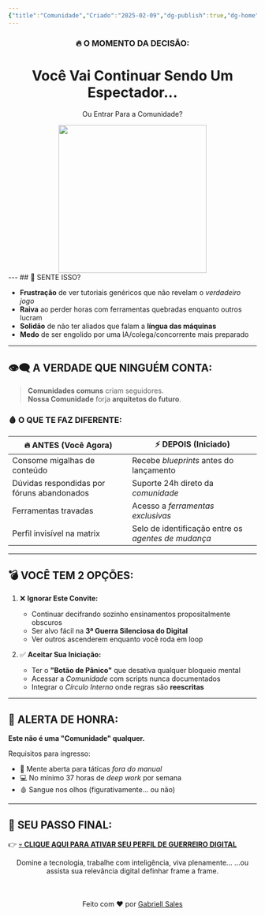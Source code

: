 ```yaml
---
{"title":"Comunidade","Criado":"2025-02-09","dg-publish":true,"dg-home":null,"permalink":"/comunidade/","dgPassFrontmatter":true}
---
```


<div align="center"> <h3>🔥 O MOMENTO DA DECISÃO:</h3> <h1>Você Vai Continuar Sendo Um Espectador...</h1><p>Ou Entrar Para a Comunidade?</p></div>

<div align="center">
  <img src="https://media1.giphy.com/media/v1.Y2lkPTc5MGI3NjExcm54Y2NtMGFtZTloYmt2NTY2djdkYzg4MmQyZnRuZm12ZWxscWxkdiZlcD12MV9pbnRlcm5hbF9naWZfYnlfaWQmY3Q9Zw/g9582DNuQppxC/giphy.gif" width="300">
</div>
---
## 😤 SENTE ISSO?

- **Frustração** de ver tutoriais genéricos que não revelam o *verdadeiro jogo*  
- **Raiva** ao perder horas com ferramentas quebradas enquanto outros lucram  
- **Solidão** de não ter aliados que falam a **língua das máquinas**  
- **Medo** de ser engolido por uma IA/colega/concorrente mais preparado

---
## 👁️‍🗨️ A VERDADE QUE NINGUÉM CONTA:  

> **Comunidades comuns** criam seguidores.  
> **Nossa Comunidade** forja **arquitetos do futuro**.

### 🩸 O QUE TE FAZ DIFERENTE:  

| 🔥 **ANTES (Você Agora)**                  | ⚡ **DEPOIS (Iniciado)**                             |
| ------------------------------------------ | --------------------------------------------------- |
| Consome migalhas de conteúdo               | Recebe *blueprints* antes do lançamento             |
| Dúvidas respondidas por fóruns abandonados | Suporte 24h direto da *comunidade*                  |
| Ferramentas travadas                       | Acesso a *ferramentas exclusivas*                   |
| Perfil invisível na matrix                 | Selo de identificação entre os *agentes de mudança* |

---
## 💣 VOCÊ TEM 2 OPÇÕES:  

1. ❌ **Ignorar Este Convite:**  
   - Continuar decifrando sozinho ensinamentos propositalmente obscuros  
   - Ser alvo fácil na **3ª Guerra Silenciosa do Digital**  
   - Ver outros ascenderem enquanto você roda em loop  

2. ✅ **Aceitar Sua Iniciação:**  
   - Ter o **"Botão de Pânico"** que desativa qualquer bloqueio mental  
   - Acessar a *Comunidade* com scripts nunca documentados  
   - Integrar o *Círculo Interno* onde regras são **reescritas**

---
## 🛑 ALERTA DE HONRA:  

**Este não é uma "Comunidade" qualquer.**  

Requisitos para ingresso:  
- 🧠 Mente aberta para táticas *fora do manual*  
- 💻 No mínimo 37 horas de *deep work* por semana  
- 🩸 Sangue nos olhos (figurativamente... ou não)

---

## 🎯 SEU PASSO FINAL:

👉 [💀 **CLIQUE AQUI PARA ATIVAR SEU PERFIL DE GUERREIRO DIGITAL**](comunidade.gabriellsales.com.br)

<center>Domine a tecnologia, trabalhe com inteligência, viva plenamente...  
...ou assista sua relevância digital definhar frame a frame.</center>

<div align="center" style="margin-top:50px">
  <p>Feito com ❤️ por <a href="https://gabriellsales.com.br" target="_blank">Gabriell Sales</a></p>
</div>